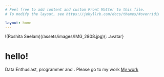 ```yaml
---
# Feel free to add content and custom Front Matter to this file.
# To modify the layout, see https://jekyllrb.com/docs/themes/#overriding-theme-defaults

layout: home
---
```

!(Roshita Seelam)(/assets/images/IMG_2808.jpg){: .avatar}
# hello!
Data Enthusiast, programmer and . Please go to my work [My work](/mywork)
